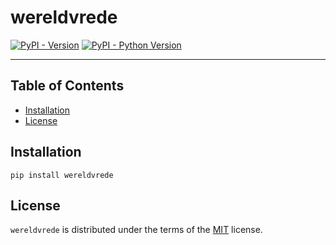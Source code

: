 # wereldvrede

[![PyPI - Version](https://img.shields.io/pypi/v/wereldvrede.svg)](https://pypi.org/project/wereldvrede)
[![PyPI - Python Version](https://img.shields.io/pypi/pyversions/wereldvrede.svg)](https://pypi.org/project/wereldvrede)

-----

## Table of Contents

- [Installation](#installation)
- [License](#license)

## Installation

```console
pip install wereldvrede
```

## License

`wereldvrede` is distributed under the terms of the [MIT](https://spdx.org/licenses/MIT.html) license.
